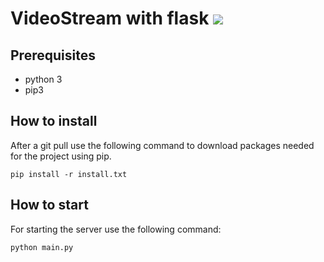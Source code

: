 # VideoStream with flask  ![](https://github.com/RemcoDewlde/videostreamflask/workflows/.github/workflows/main.yml/badge.svg)

## Prerequisites
* python 3
* pip3

## How to install
After a git pull use the following command to download packages needed for the project using pip.

    pip install -r install.txt


## How to start
For starting the server use the following command:

    python main.py

